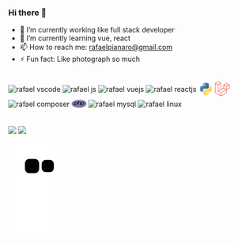 ### Hi there 👋

- 🔭 I’m currently working like full stack developer
- 🌱 I’m currently learning vue, react
- 📫 How to reach me: rafaelpianaro@gmail.com
- ⚡ Fun fact: Like photograph so much

<!-- <div>
  <img height="180em" src="https://github-readme-stats.vercel.app/api?username=rafaelpianaro&show_icons=true&theme=dark&include_all_commits=true&count_private=true" />
   <img height="180em" src="https://github-readme-stats.vercel.app/api/top-langs/?username=rafaelpianaro&layout=compact&langs_count=16&theme=dark" />
</div> -->

<!-- https://devicon.dev/ -->

<div style="display: inline_block"><br>
  <img align="center" alt="rafael vscode" height="30" widht="40" src="https://cdn.jsdelivr.net/gh/devicons/devicon/icons/vscode/vscode-original.svg" />
  <img align="center" alt="rafael js" height="30" widht="40" src="https://cdn.jsdelivr.net/gh/devicons/devicon/icons/javascript/javascript-original.svg" />
  <img align="center" alt="rafael vuejs" height="30" widht="40" src="https://cdn.jsdelivr.net/gh/devicons/devicon/icons/vuejs/vuejs-original.svg" />
  <img align="center" alt="rafael reactjs" height="30" widht="40" src="https://cdn.jsdelivr.net/gh/devicons/devicon/icons/react/react-original.svg" />
  <img align="center" alt="rafael python" height="30" widht="40" src="https://github.com/devicons/devicon/blob/master/icons/python/python-original.svg" />
  <img align="center" alt="rafael laravel" height="30" widht="40" src="https://github.com/devicons/devicon/blob/master/icons/laravel/laravel-original.svg" />
  <img align="center" alt="rafael composer" height="30" widht="40" src="https://cdn.jsdelivr.net/gh/devicons/devicon/icons/composer/composer-original.svg" />          
  <img align="center" alt="rafael php" height="30" widht="40" src="https://github.com/devicons/devicon/blob/master/icons/php/php-original.svg" />
  <img align="center" alt="rafael mysql" height="30" widht="40" src="https://cdn.jsdelivr.net/gh/devicons/devicon/icons/mysql/mysql-original-wordmark.svg" />
  <img align="center" alt="rafael linux" height="30" widht="40" src="https://cdn.jsdelivr.net/gh/devicons/devicon/icons/linux/linux-original.svg" />
          
          
          
</div>

##

<div>
  <a href="mailto:rafaelpianaro@gmail.com"><img src="https://img.shields.io/badge/-Gmail-%233333?style=for-the-badge&logo=gmail&logoColor=white" target="_blank" /></a>
  <a href="https://www.linkedin.com/in/rafael-pianaro-9a491a53/" target="_blank"><img src="https://img.shields.io/badge/-LinkedIn-%230077B5?style=for-the-badge&logo=linkedin&logoColor=white" target="_blank" /></a>
  
  ![Snake animation](https://github.com/rafaelpianaro/rafaelpianaro/blob/output/github-contribution-grid-snake.svg)
</div>
